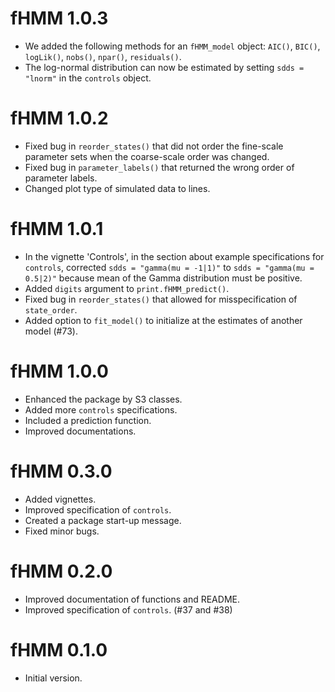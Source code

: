 # fHMM 1.0.3

* We added the following methods for an `fHMM_model` object: `AIC()`, `BIC()`, `logLik()`, `nobs()`, `npar()`, `residuals()`.
* The log-normal distribution can now be estimated by setting `sdds = "lnorm"` in the `controls` object.

# fHMM 1.0.2

* Fixed bug in `reorder_states()` that did not order the fine-scale parameter sets when the coarse-scale order was changed.
* Fixed bug in `parameter_labels()` that returned the wrong order of parameter labels.
* Changed plot type of simulated data to lines.

# fHMM 1.0.1

* In the vignette 'Controls', in the section about example specifications for `controls`, corrected `sdds = "gamma(mu = -1|1)"` to `sdds = "gamma(mu = 0.5|2)"` because mean of the Gamma distribution must be positive.
* Added `digits` argument to `print.fHMM_predict()`.
* Fixed bug in `reorder_states()` that allowed for misspecification of `state_order`.
* Added option to `fit_model()` to initialize at the estimates of another model (#73).

# fHMM 1.0.0

* Enhanced the package by S3 classes.
* Added more `controls` specifications.
* Included a prediction function.
* Improved documentations.

# fHMM 0.3.0

* Added vignettes.
* Improved specification of `controls`. 
* Created a package start-up message.
* Fixed minor bugs.

# fHMM 0.2.0

* Improved documentation of functions and README.
* Improved specification of `controls`. (#37 and #38)

# fHMM 0.1.0

* Initial version.